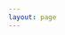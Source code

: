 ```yaml
---
layout: page
---
```


<!-- <myMap /> -->
<myApp />

<script setup>
    // import myMap from '@/components/map.vue'
    // import myMap from '@/components/layers.vue'
    // import myApp from '@/dev/dev2.vue' 
    import myApp from '@/dev/dev6.vue'


</script>
